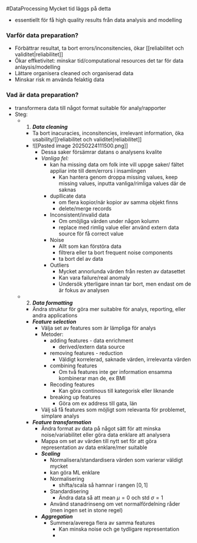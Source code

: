 #DataProcessing
Mycket tid läggs på detta

- essentiellt för få high quality results från data analysis and modelling

### Varför data preparation?
- Förbättrar resultat, ta bort errors/inconsitencies, ökar [[reliabilitet och validitet|reliabilitet]]
- Ökar effketivitet: minskar tid/computational resources det tar för data anlaysis/modelling
- Lättare organisera cleaned och organiserad data
- Minskar risk m använda felaktig data

### Vad är data preparation?
- transformera data till något format suitable för analy/rapporter
- Steg:
	- 1. ***Data cleaning***
		- Ta bort inacuracies, inconsitencies, irrelevant information, öka usability/[[reliabilitet och validitet|reliabilitet]]
		- ![[Pasted image 20250224111500.png]]
			- Dessa saker försämrar datans o analysens kvalite
			- *Vanliga fel:*
				- kan ha missing data om folk inte vill uppge saker/ fältet appliar inte till dem/errors i insamlingen
					- Kan hantera genom droppa missing values, keep missing values, inputta vanliga/rimliga values där de saknas
				- dupllicate data
					- om flera kopior/när kopior av samma objekt finns
					- delete/merge records
				- Inconsistent/invalid data
					- Om omöjliga värden under någon kolumn
					- replace med rimlig value eller använd extern data source för få correct value
				- Noise
					- Allt som kan förstöra data
					- filtrera eller ta bort frequent noise components
					- ta bort del av data
				- Outliers
					- Mycket annorlunda värden från resten av datasettet
					- Kan vara failure/real anomaly
					- Undersök ytterligare innan tar bort, men endast om de är fokus av analysen
	- 2. ***Data formatting***
		- Ändra struktur för göra mer suitablre för analys, reporting, eller andra applications
		- ***Feature selection***
			- Välja set av features som är lämpliga för analys
			- Metoder:
				- adding features - data enrichment
					- derived/extern data source
				- removing features - reduction
					- Väldigt korrelerad, saknade värden, irrelevanta värden
				- combining features
					- Om två features inte ger information ensamma kombinerar man de, ex BMI
				- Recoding features
					- Kan göra continous till kategorisk eller liknande
				- breaking up features
					- Göra om ex address till gata, län
			- Välj så få features som möjligt som relevanta för problemet, simplare analys
		- ***Feature transformation***
			- Ändra format av data på något sätt för att minska noise/variabilitet eller göra data enklare att analysera
			- Mappa om set av värden till nytt set för att göra representation av data enklare/mer suitable
			- ***Scaling***
				- Normalisera/standardisera värden som varierar väldigt mycket
				- kan göra ML enklare
				- Normalisering
					- shifta/scala så hamnar i rangen $[0,1]$
				- Standardisering
					- Ändra data så att mean $\mu = 0$ och std $\sigma = 1$
				- Använd stanadrinseng om vet normalfördelning råder (men ingen set in stone regel)
			- ***Aggregation***
				- Summera/averega flera av samma features
					- Kan minska noise och ge tydligare representation
					- 